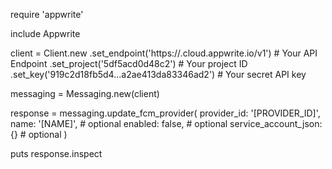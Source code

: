require 'appwrite'

include Appwrite

client = Client.new
    .set_endpoint('https://<REGION>.cloud.appwrite.io/v1') # Your API Endpoint
    .set_project('5df5acd0d48c2') # Your project ID
    .set_key('919c2d18fb5d4...a2ae413da83346ad2') # Your secret API key

messaging = Messaging.new(client)

response = messaging.update_fcm_provider(
    provider_id: '[PROVIDER_ID]',
    name: '[NAME]', # optional
    enabled: false, # optional
    service_account_json: {} # optional
)

puts response.inspect
